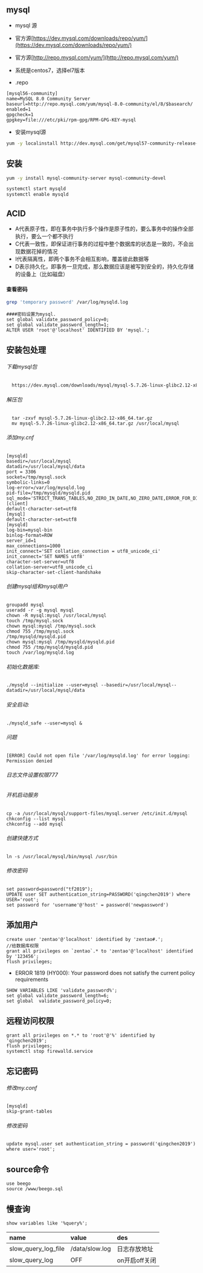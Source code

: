 ## mysql

- mysql 源

- 官方源[https://dev.mysql.com/downloads/repo/yum/](https://dev.mysql.com/downloads/repo/yum/)

- 官方源[http://repo.mysql.com/yum/](http://repo.mysql.com/yum/)

- 系统是centos7，选择el7版本

- .repo

```file
[mysql56-community]
name=MySQL 8.0 Community Server
baseurl=http://repo.mysql.com/yum/mysql-8.0-community/el/8/$basearch/
enabled=1    
gpgcheck=1
gpgkey=file:///etc/pki/rpm-gpg/RPM-GPG-KEY-mysql
```


- 安装mysql源

```bash
yum -y localinstall http://dev.mysql.com/get/mysql57-community-release-el7-7.noarch.rpm   
```

## 安装
```bash
yum -y install mysql-community-server mysql-community-devel
```

```bash
systemctl start mysqld
systemctl enable mysqld
```
## ACID
- A代表原子性，即在事务中执行多个操作是原子性的，要么事务中的操作全部执行，要么一个都不执行
- C代表一致性，即保证进行事务的过程中整个数据库的状态是一致的，不会出现数据花掉的情况
- I代表隔离性，即两个事务不会相互影响，覆盖彼此数据等
- D表示持久化，即事务一旦完成，那么数据应该是被写到安全的，持久化存储的设备上（比如磁盘）

#### 查看密码
```bash
grep 'temporary password' /var/log/mysqld.log
```

```
####密码设置为mysql.
set global validate_password_policy=0;
set global validate_password_length=1;
ALTER USER 'root'@'localhost' IDENTIFIED BY 'mysql.';
```

## 安装包处理

###### 下载mysql包

```bash
  https://dev.mysql.com/downloads/mysql/mysql-5.7.26-linux-glibc2.12-x86_64.tar.gz
```
###### 解压包

```
  tar -zxvf mysql-5.7.26-linux-glibc2.12-x86_64.tar.gz
  mv mysql-5.7.26-linux-glibc2.12-x86_64.tar.gz /usr/local/mysql
```
  
######  添加my.cnf

```
[mysqld]
basedir=/usr/local/mysql
datadir=/usr/local/mysql/data
port = 3306
socket=/tmp/mysql.sock
symbolic-links=0
log-error=/var/log/mysqld.log
pid-file=/tmp/mysqld/mysqld.pid
sql_mode='STRICT_TRANS_TABLES,NO_ZERO_IN_DATE,NO_ZERO_DATE,ERROR_FOR_DIVISION_BY_ZERO,NO_AUTO_CREATE_USER,NO_ENGINE_SUBSTITUTION'
[client]
default-character-set=utf8
[mysql]
default-character-set=utf8
[mysqld]
log-bin=mysql-bin 
binlog-format=ROW 
server_id=1 
max_connections=1000
init_connect='SET collation_connection = utf8_unicode_ci'
init_connect='SET NAMES utf8'
character-set-server=utf8
collation-server=utf8_unicode_ci
skip-character-set-client-handshake
```

###### 创建mysql组和mysql用户

```
groupadd mysql
useradd -r -g mysql mysql
chown -R mysql:mysql /usr/local/mysql
touch /tmp/mysql.sock
chown mysql:mysql /tmp/mysql.sock
chmod 755 /tmp/mysql.sock
/tmp/mysqld/mysqld.pid
chown mysql:mysql /tmp/mysqld/mysqld.pid
chmod 755 /tmp/mysqld/mysqld.pid
touch /var/log/mysqld.log
```

###### 初始化数据库:

```./mysqld --initialize --user=mysql --basedir=/usr/local/mysql--datadir=/usr/local/mysql/data```

###### 安全启动:

```./mysqld_safe --user=mysql &```

###### 问题

```[ERROR] Could not open file '/var/log/mysqld.log' for error logging: Permission denied```

###### 日志文件设置权限777
###### 开机启动服务

```
cp -a /usr/local/mysql/support-files/mysql.server /etc/init.d/mysql
chkconfig --list mysql
chkconfig --add mysql
```

###### 创建快捷方式

```
ln -s /usr/local/mysql/bin/mysql /usr/bin
```

###### 修改密码

```
set password=password("tf2019");
UPDATE user SET authentication_string=PASSWORD('qingchen2019') where USER='root';
set password for 'username'@'host' = password('newpassword') 
```

## 添加用户
```
create user 'zentao'@'localhost' identified by 'zentao#.';
//给数据库权限
grant all privileges on `zentao`.* to 'zentao'@'localhost' identified by '123456';
flush privileges;
```

- ERROR 1819 (HY000): Your password does not satisfy the current policy requirements
```
SHOW VARIABLES LIKE 'validate_password%';
set global validate_password_length=6;
set global  validate_password_policy=0;
```

## 远程访问权限

```
grant all privileges on *.* to 'root'@'%' identified by 'qingchen2019';
flush privileges;
systemctl stop firewalld.service
```            


## 忘记密码
###### 修改my.conf


 ```
[mysqld]
skip-grant-tables
```

###### 修改密码

```
update mysql.user set authentication_string = password('qingchen2019') where user='root';
```

## source命令
```
use beego
source /www/beego.sql
```

## 慢查询
````
show variables like '%query%';
````
|name|value|des|
|:----    |:---|:---|
|slow_query_log_file|/data/slow.log|日志存放地址|
|slow_query_log|OFF|on开启off关闭|

